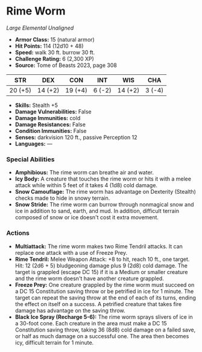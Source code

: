 # Rime Worm

*Large* *Elemental* *Unaligned*

- **Armor Class:** 15 (natural armor)
- **Hit Points:** 114 (12d10 + 48)
- **Speed:** walk 30 ft. burrow 30 ft.
- **Challenge Rating:** 6 (2,300 XP)
- **Source:** Tome of Beasts 2023, page 308

| STR | DEX | CON | INT | WIS | CHA |
| --- | --- | --- | --- | --- | --- |
| 20 (+5) | 14 (+2) | 19 (+4) | 6 (-2) | 14 (+2) | 3 (-4) |

- **Skills:** Stealth +5
- **Damage Vulnerabilities:** False
- **Damage Immunities:** cold
- **Damage Resistances:** False
- **Condition Immunities:** False
- **Senses:** darkvision 120 ft., passive Perception 12
- **Languages:** —

### Special Abilities

- **Amphibious:** The rime worm can breathe air and water.
- **Icy Body:** A creature that touches the rime worm or hits it with a melee attack while within 5 feet of it takes 4 (1d8) cold damage.
- **Snow Camouflage:** The rime worm has advantage on Dexterity (Stealth) checks made to hide in snowy terrain.
- **Snow Stride:** The rime worm can burrow through nonmagical snow and ice in addition to sand, earth, and mud. In addition, difficult terrain composed of snow or ice doesn't cost it extra movement.

### Actions

- **Multiattack:** The rime worm makes two Rime Tendril attacks. It can replace one attack with a use of Freeze Prey.
- **Rime Tendril:** Melee Weapon Attack: +8 to hit, reach 10 ft., one target. Hit: 12 (2d6 + 5) bludgeoning damage plus 9 (2d8) cold damage. The target is grappled (escape DC 15) if it is a Medium or smaller creature and the rime worm doesn't have another creature grappled.
- **Freeze Prey:** One creature grappled by the rime worm must succeed on a DC 15 Constitution saving throw or be petrified in ice for 1 minute. The target can repeat the saving throw at the end of each of its turns, ending the effect on itself on a success. A petrified creature that takes fire damage has advantage on the saving throw.
- **Black Ice Spray (Recharge 5-6):** The rime worm sprays slivers of ice in a 30-foot cone. Each creature in the area must make a DC 15 Constitution saving throw, taking 36 (8d8) cold damage on a failed save, or half as much damage on a successful one. The area then becomes icy, difficult terrain for 1 minute.
